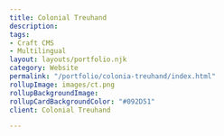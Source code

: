 ```yaml
---
title: Colonial Treuhand
description: 
tags:
- Craft CMS
- Multilingual
layout: layouts/portfolio.njk
category: Website
permalink: "/portfolio/colonia-treuhand/index.html"
rollupImage: images/ct.png
rollupBackgroundImage:
rollupCardBackgroundColor: "#092D51"
client: Colonial Treuhand

---
```


